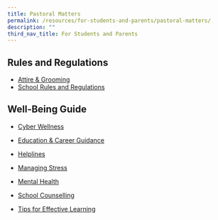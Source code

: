 ```yaml
---
title: Pastoral Matters
permalink: /resources/for-students-and-parents/pastoral-matters/
description: ""
third_nav_title: For Students and Parents
---
```

Rules and Regulations
----------------
*   [Attire & Grooming](/resources/students/school-resources/attire-n-grooming)
*   [School Rules and Regulations](/resources/students/school-resources/school-rules)


Well-Being Guide
----------------

*   [Cyber Wellness](https://drive.google.com/file/d/11uxMXxLACqCiZ1BCL5gUBjq-laxrYbR6/view)
*   [Education & Career Guidance](/files/Counselling/Xinmin%202021%20CAA120421.pdf)
*  [Helplines](/resources/students/well-being-guide/mental-health/helplines/)  
*   [Managing Stress](/files/Counselling/101%20ways%20to%20Cope%20with%20Stress-R3.pdf)
*  [Mental Health](/resources/students/well-being-guide/mental-health/101-ways-to-cope-with-stress/)

*   [School Counselling](/resources/students/well-being-guide/school-counselling/)
*  [Tips for Effective Learning](/resources/students/well-being-guide/tips-for-effective-learning/)